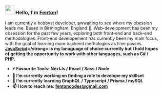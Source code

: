### <img src="https://media.giphy.com/media/hvRJCLFzcasrR4ia7z/giphy.gif" width="30px"> Hello, I'm [Fenton](https://silly-albattani-36984d.netlify.app/)!

I am currently a hobbyst developer, awwaiting to see where my obession leads me. Based in Birmingham, England 🏴󠁧󠁢󠁥󠁮󠁧󠁿. Web-development has been my obsession for the past few years, exploring both front-end and back-end methodologies. Front-end developement has currently been my main focus, with the goal of learning more backend methologies as time passes. <strong>[JavaScript]("https://www.javascript.com/")</strong> is my lanaguage of choice currently but I hold hopes of getting the opportunity to work with other languages, such as C# / PHP.

- ⚡ Favourite Tools: NextJs / React / Sass / Node 
- 🔭 I’m currently working on finding a role to develope my skillset
- 🌱 I’m currently learning GraphQL / Typescript / Prisma / mySQL
- 📫 How to reach me: fentoncodes@gmail.com

